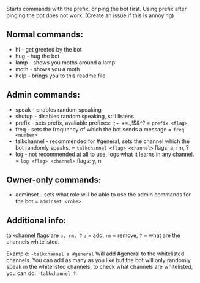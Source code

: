 Starts commands with the prefix, or ping the bot first. Using prefix after pinging the bot does not work. (Create an issue if this is annoying)

## Normal commands:
* hi            - get greeted by the bot
* hug           - hug the bot
* lamp          - shows you moths around a lamp
* moth          - shows you a moth
* help          - brings you to this readme file

## Admin commands:
* speak         - enables random speaking
* shutup        - disables random speaking, still listens
* prefix        - sets prefix, avaliable prefixes: :;~-+=.,!$&^?                            = `prefix <flag>`
* freq          - sets the frequency of which the bot sends a message                       = `freq <number>`
* talkchannel   - recommended for #general, sets the channel which the bot randomly speaks. = `talkchannel <flag> <channel>` flags: a, rm, ?
* log           - not recommended at all to use, logs what it learns in any channel.        = `log <flag> <channel>` flags: y, n

## Owner-only commands:
* adminset      - sets what role will be able to use the admin commands for the bot         = `adminset <role>` 

## Additional info:
talkchannel flags are `a, rm, ?` `a` = add, `rm` = remove, `?` = what are the channels whitelisted.

Example: `-talkchannel a #general` Will add #general to the whitelisted channels. You can add as many as you like but the bot will only randomly speak in the whitelisted channels, to check what channels are whitelisted, you can do: `-talkchannel ?`
